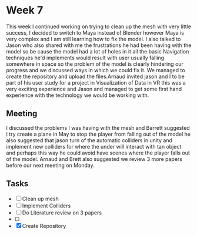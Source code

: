 # Week 7

This week I continued working on trying to clean up the mesh with very little success, I decided to switch to Maya 
instead of Blender however Maya is very complex and I am still learning how to fix the model. I also talked to Jason 
who also shared with me the frustrations he had been having with the model so be cause the model had a lot 
of holes in it all the basic Navigation techniques he'd implements would result with user usually falling somewhere 
in space so the problem of the model is clearly hindering our progress and we discussed ways in which we 
could fix it. We managed to create the repository and upload the files.Arnaud invited jason and I to be part of his 
user study for a project in Visualization of Data in VR this was a very exciting experience and Jason and managed 
to get some first hand experience with the technology we would be working with.

## Meeting
I discussed the problems I was having with the mesh and Barrett suggested I try create a plane in May to stop
the player from falling out of the model he also suggested that jason turn of the automatic colliders in 
unity and implement new colliders for where the under will interact with tan object and perhaps this way he 
could avoid have scenes where the player falls out of the model. Arnaud  and Brett also suggested we review 3 more papers 
before our next meeting on Monday. 

## Tasks

* [ ] Clean up mesh 
* [ ] Implement Colliders
* [ ] Do Literature review on 3 papers 
* [ ] 
* [X] Create Repository 